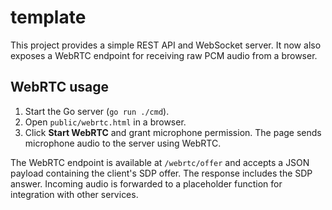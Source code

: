 # template

This project provides a simple REST API and WebSocket server. It now also exposes a WebRTC endpoint for receiving raw PCM audio from a browser.

## WebRTC usage

1. Start the Go server (`go run ./cmd`).
2. Open `public/webrtc.html` in a browser.
3. Click **Start WebRTC** and grant microphone permission. The page sends microphone audio to the server using WebRTC.

The WebRTC endpoint is available at `/webrtc/offer` and accepts a JSON payload containing the client's SDP offer. The response includes the SDP answer. Incoming audio is forwarded to a placeholder function for integration with other services.

